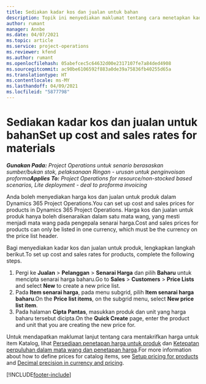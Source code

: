 ```yaml
---
title: Sediakan kadar kos dan jualan untuk bahan
description: Topik ini menyediakan maklumat tentang cara menetapkan kadar kos dan jualan untuk bahan yang digunakan pada projek.
author: rumant
manager: Annbe
ms.date: 04/07/2021
ms.topic: article
ms.service: project-operations
ms.reviewer: kfend
ms.author: rumant
ms.openlocfilehash: 05abefcec5c64632d00e2317107fe7a84ded4908
ms.sourcegitcommit: ac90be6106592f883a0de39a75836fb40255d65a
ms.translationtype: HT
ms.contentlocale: ms-MY
ms.lasthandoff: 04/09/2021
ms.locfileid: "5877798"
---
```

# <a name="set-up-cost-and-sales-rates-for-materials"></a><span data-ttu-id="278f5-103">Sediakan kadar kos dan jualan untuk bahan</span><span class="sxs-lookup"><span data-stu-id="278f5-103">Set up cost and sales rates for materials</span></span>

<span data-ttu-id="278f5-104">_**Gunakan Pada:** Project Operations untuk senario berasaskan sumber/bukan stok, pelaksanaan Ringan - urusan untuk penginvoisan proforma_</span><span class="sxs-lookup"><span data-stu-id="278f5-104">_**Applies To:** Project Operations for resource/non-stocked based scenarios, Lite deployment - deal to proforma invoicing_</span></span>

<span data-ttu-id="278f5-105">Anda boleh menyediakan harga kos dan jualan untuk produk dalam Dynamics 365 Project Operations.</span><span class="sxs-lookup"><span data-stu-id="278f5-105">You can set up cost and sales prices for products in Dynamics 365 Project Operations.</span></span> <span data-ttu-id="278f5-106">Harga kos dan jualan untuk produk hanya boleh disenaraikan dalam satu mata wang, yang mesti menjadi mata wang pada pengepala senarai harga.</span><span class="sxs-lookup"><span data-stu-id="278f5-106">Cost and sales prices for products can only be listed in one currency, which must be the currency on the price list header.</span></span>

<span data-ttu-id="278f5-107">Bagi menyediakan kadar kos dan jualan untuk produk, lengkapkan langkah berikut.</span><span class="sxs-lookup"><span data-stu-id="278f5-107">To set up cost and sales rates for products, complete the following steps.</span></span> 

1. <span data-ttu-id="278f5-108">Pergi ke **Jualan** > **Pelanggan** > **Senarai Harga** dan pilih **Baharu** untuk mencipta senarai harga baharu.</span><span class="sxs-lookup"><span data-stu-id="278f5-108">Go to **Sales** > **Customers** > **Price Lists** and select **New** to create a new price list.</span></span> 
2. <span data-ttu-id="278f5-109">Pada **Item senarai harga**, pada menu subgrid, pilih **Item senarai harga baharu**.</span><span class="sxs-lookup"><span data-stu-id="278f5-109">On the **Price list items**, on the subgrid menu, select **New price list item**.</span></span> 
3. <span data-ttu-id="278f5-110">Pada halaman **Cipta Pantas**, masukkan produk dan unit yang harga baharu tersebut dicipta.</span><span class="sxs-lookup"><span data-stu-id="278f5-110">On the **Quick Create** page, enter the product and unit that you are creating the new price for.</span></span>

<span data-ttu-id="278f5-111">Untuk mendapatkan maklumat lanjut tentang cara mentakrifkan harga untuk item Katalog, lihat [Persediaan penetapan harga untuk produk](https://docs.microsoft.com/dynamics365/sales-enterprise/create-price-lists-price-list-items-define-pricing-products) dan [Ketepatan perpuluhan dalam mata wang dan penetapan harga](https://docs.microsoft.com/dynamics365/sales-enterprise/decimal-precision-currency-pricing).</span><span class="sxs-lookup"><span data-stu-id="278f5-111">For more information about how to define prices for catalog items, see [Setup pricing for products](https://docs.microsoft.com/dynamics365/sales-enterprise/create-price-lists-price-list-items-define-pricing-products) and [Decimal precision in currency and pricing](https://docs.microsoft.com/dynamics365/sales-enterprise/decimal-precision-currency-pricing).</span></span>

[!INCLUDE[footer-include](../includes/footer-banner.md)]

